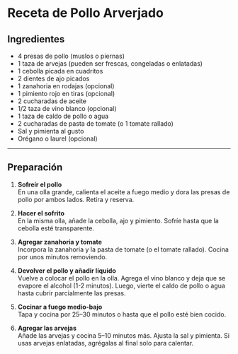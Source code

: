 # Receta de Pollo Arverjado

## Ingredientes

- 4 presas de pollo (muslos o piernas)
- 1 taza de arvejas (pueden ser frescas, congeladas o enlatadas)
- 1 cebolla picada en cuadritos
- 2 dientes de ajo picados
- 1 zanahoria en rodajas (opcional)
- 1 pimiento rojo en tiras (opcional)
- 2 cucharadas de aceite
- 1/2 taza de vino blanco (opcional)
- 1 taza de caldo de pollo o agua
- 2 cucharadas de pasta de tomate (o 1 tomate rallado)
- Sal y pimienta al gusto
- Orégano o laurel (opcional)

---

## Preparación

1. **Sofreír el pollo**  
   En una olla grande, calienta el aceite a fuego medio y dora las presas de pollo por ambos lados. Retira y reserva.

2. **Hacer el sofrito**  
   En la misma olla, añade la cebolla, ajo y pimiento. Sofríe hasta que la cebolla esté transparente.

3. **Agregar zanahoria y tomate**  
   Incorpora la zanahoria y la pasta de tomate (o el tomate rallado). Cocina por unos minutos removiendo.

4. **Devolver el pollo y añadir líquido**  
   Vuelve a colocar el pollo en la olla. Agrega el vino blanco y deja que se evapore el alcohol (1-2 minutos). Luego, vierte el caldo de pollo o agua hasta cubrir parcialmente las presas.

5. **Cocinar a fuego medio-bajo**  
   Tapa y cocina por 25–30 minutos o hasta que el pollo esté bien cocido.

6. **Agregar las arvejas**  
   Añade las arvejas y cocina 5–10 minutos más. Ajusta la sal y pimienta. Si usas arvejas enlatadas, agrégalas al final solo para calentar.
